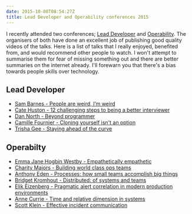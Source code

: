 ```yaml
---
date: 2015-10-08T08:54:27Z
title: Lead Developer and Operability conferences 2015
---
```


I recently attended two conferences; [Lead Developer](http://2015.theleaddeveloper.com/)
and [Operability](http://operability.io). The organisers of both have done
an excellent job of publishing good quality videos of the talks. Here is a
list of talks that I really enjoyed, benefited from, and would recommend
other people to watch. I won't attempt to summarise them for fear of missing
something out and there are better summaries on the internet already. I'll
forewarn you that there's a bias towards people skills over technology.

## Lead Developer

- [Sam Barnes - People are weird, I’m weird](https://vimeo.com/album/3591333/video/139910836)
- [Cate Huston - 12 challenging steps to being a better interviewer](https://vimeo.com/album/3591333/video/139910837)
- [Dan North - Beyond programmer](https://vimeo.com/album/3591333/video/139910835)
- [Camille Fournier - Cloning yourself isn't an option](https://vimeo.com/album/3591333/video/139907569)
- [Trisha Gee - Staying ahead of the curve](https://vimeo.com/album/3591333/video/139726208)

## Operabilty

- [Emma Jane Hogbin Westby - Empathetically empathetic](https://www.youtube.com/watch?v=xc15bioRdgs)
- [Charity Majors - Building world class ops teams](https://www.youtube.com/watch?v=l4vKPZW-m0E)
- [Anthony Eden - Processes: how small teams accomplish big things](https://www.youtube.com/watch?v=9JjURkuIvy8)
- [Bridget Kromhout - Distributed: of systems and teams](https://www.youtube.com/watch?v=YrpSblFRaI4)
- [Elik Eizenberg - Pragmatic alert correlation in modern production environments](https://www.youtube.com/watch?v=EXk19d09n54)
- [Anne Currie - Time and relative dimension in systems](https://www.youtube.com/watch?v=-WIZ9_Rhc4A)
- [Scott Klein - Effective incident communication](https://www.youtube.com/watch?v=ySSdqfZlC7Y)
